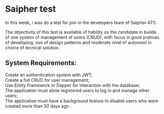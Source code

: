 # Saipher test
<p>In this week, i was do a test for join in the developers team of Saipher ATC.</p>
<p>The objectivity of this test is available of hability os the candidate in builde of one system of management of users (CRUD), with focus in good pratices of developing, use of design patterns and moderate nivel of autonomi in choice of tecnical solution.</p>

<h2>System Requirements:</h2>

<p>Create an authentication system with JWT;</br>
Create a full CRUD for user management;</br>
Use Entity Framework or Dapper for interaction with the database;</br>
The application must allow registered users to log in and manage other users;</br>
The application must have a background feature to disable users who were created more than 30 days ago.</p>
